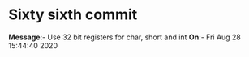 # Sixty sixth commit

**Message**:- Use 32 bit registers for char, short and int
**On**:- Fri Aug 28 15:44:40 2020
